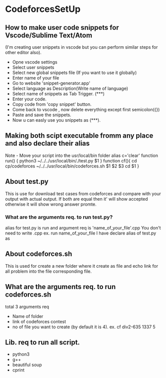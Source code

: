 # CodeforcesSetUp
## How to make user code snippets for Vscode/Sublime Text/Atom
(I'm creating user snippets in vscode but you can perform similar steps for other editor also).
- Opne vscode settings
- Select user snippets
- Select new global snippets file (If you want to use it globally)
- Enter name of your file
- Go to website 'snippet-generator.app'
- Select language as Description(Write name of language)
- Select name of snippets as Tab Trigger. (***)
- Enter your code.
- Copy code from 'copy snippet' button.
- Come back to vscode , now delete everything except first semicolon({})
- Paste and save the snippets.
- Now u can easly use you snippets as (***).

## Making both scipt executable fromm any place and also declare their alias
Note - Move your script into the usr/local/bin folder
alias c='clear'
function run() {
        python3 ~/../../usr/local/bin/./test.py $1
}
function cf(){
        cd cp/codeforces
        ~/../../usr/local/bin/codeforces.sh $1 $2 $3
        cd $1
}

## About test.py
This is use for download test cases from codeforces and compare with your output with actual output.
If both are equal then it' will show accepted otherwise it will show wrong answer promte.
### What are the arguments req. to run test.py?
alias for test.py is run and argument req is 'name_of_your_file'.cpp
You don't need to write .cpp
ex. run name_of_your_file
I have declare alias of test.py as 

## About codeforces.sh
This is used for create a new folder where it create as file and echo link for all problem into the file corresponding file.
## What are the arguments req. to run codeforces.sh
total 3 arguments req
- Name of folder
- link of codeforces contest
- no of file you want to create (by default it is 4).
ex. cf div2-635 1337 5

## Lib. req to run all script.
- python3
- g++
- beautiful soup
- cprint
